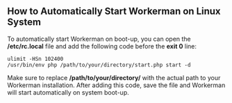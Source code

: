 ## How to Automatically Start Workerman on Linux System

To automatically start Workerman on boot-up, you can open the **/etc/rc.local** file and add the following code before the **exit 0** line:

```shell
ulimit -HSn 102400
/usr/bin/env php /path/to/your/directory/start.php start -d
```

Make sure to replace **/path/to/your/directory/** with the actual path to your Workerman installation. After adding this code, save the file and Workerman will start automatically on system boot-up.
